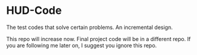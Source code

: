 # HUD-Code
The test codes that solve certain problems. An incremental design.

This repo will increase now. Final project code will be in a different repo.
If you are following me later on, I suggest you ignore this repo.
